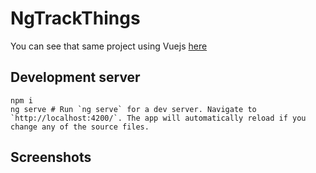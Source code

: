 # NgTrackThings

You can see that same project using Vuejs [here](https://github.com/valterbarros/trackthings)

## Development server

```
npm i
ng serve # Run `ng serve` for a dev server. Navigate to `http://localhost:4200/`. The app will automatically reload if you change any of the source files.
```

## Screenshots

